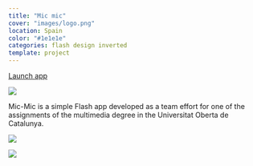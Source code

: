 ```yaml
---
title: "Mic mic"
cover: "images/logo.png"
location: Spain
color: "#1e1e1e"
categories: flash design inverted
template: project
---
```


<p class="align-center">
<a class="btn" role="button" href="http://work.joanmira.com/desktop/mic-mic/" target="_blank">Launch app</a>
</p>

![](/work/mic-mic/images/1.jpg)

Mic-Mic is a simple Flash app developed as a team effort for one of the assignments of the multimedia degree in the Universitat Oberta de Catalunya.

![](/work/mic-mic/images/2.jpg)

![](/work/mic-mic/images/3.jpg)
